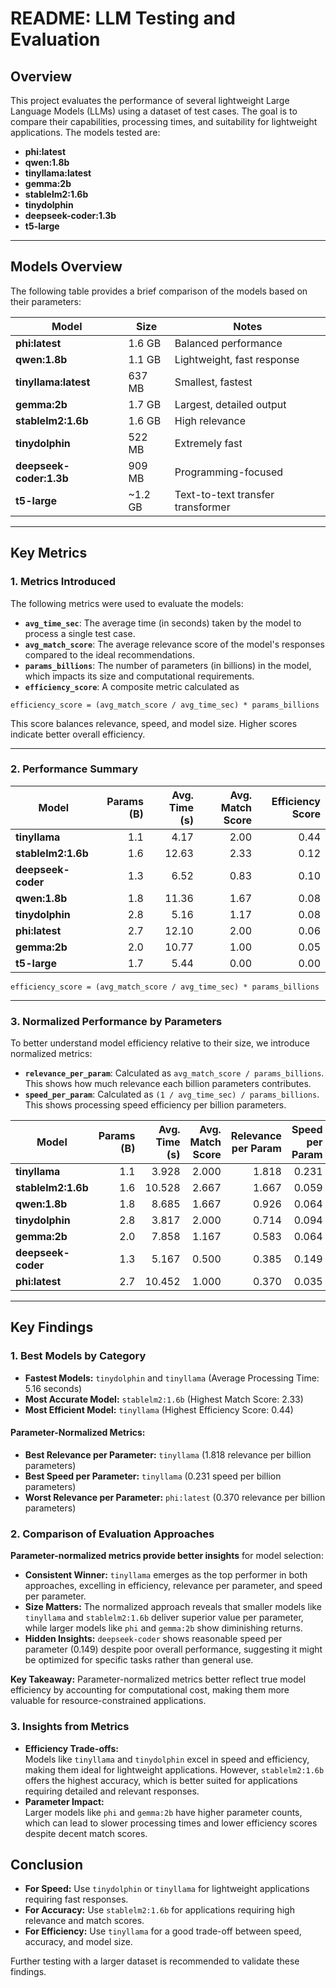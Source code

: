 # README: LLM Testing and Evaluation 
 
## Overview 
 
This project evaluates the performance of several lightweight Large Language Models (LLMs) using a dataset of test cases. The goal is to compare their capabilities, processing times, and suitability for lightweight applications. The models tested are:

- **phi:latest**   
- **qwen:1.8b**  
- **tinyllama:latest**  
- **gemma:2b**  
- **stablelm2:1.6b**  
- **tinydolphin**  
- **deepseek-coder:1.3b**
- **t5-large**

---

## Models Overview

The following table provides a brief comparison of the models based on their parameters:

| **Model**         | **Size**  | **Notes**                  |
|--------------------|-----------|----------------------------|
| **phi:latest**     | 1.6 GB    | Balanced performance       |
| **qwen:1.8b**      | 1.1 GB    | Lightweight, fast response |
| **tinyllama:latest** | 637 MB  | Smallest, fastest          |
| **gemma:2b**       | 1.7 GB    | Largest, detailed output   |
| **stablelm2:1.6b** | 1.6 GB    | High relevance             |
| **tinydolphin**    | 522 MB    | Extremely fast             |
| **deepseek-coder:1.3b** | 909 MB | Programming-focused        |
| **t5-large**       | ~1.2 GB   | Text-to-text transfer transformer |

---

## Key Metrics

### 1. **Metrics Introduced**
The following metrics were used to evaluate the models:

- **`avg_time_sec`**: The average time (in seconds) taken by the model to process a single test case.
- **`avg_match_score`**: The average relevance score of the model's responses compared to the ideal recommendations.
- **`params_billions`**: The number of parameters (in billions) in the model, which impacts its size and computational requirements.
- **`efficiency_score`**: A composite metric calculated as

```
efficiency_score = (avg_match_score / avg_time_sec) * params_billions
```

This score balances relevance, speed, and model size. Higher scores indicate better overall efficiency.

---

### 2. **Performance Summary**
| **Model**         | **Params (B)** | **Avg. Time (s)** | **Avg. Match Score** | **Efficiency Score** |
|--------------------|---------------:|------------------:|---------------------:|---------------------:|
| **tinyllama**      | 1.1            | 4.17              | 2.00                | 0.44                |
| **stablelm2:1.6b** | 1.6            | 12.63             | 2.33                | 0.12                |
| **deepseek-coder** | 1.3            | 6.52              | 0.83                | 0.10                |
| **qwen:1.8b**      | 1.8            | 11.36             | 1.67                | 0.08                |
| **tinydolphin**    | 2.8            | 5.16              | 1.17                | 0.08                |
| **phi:latest**     | 2.7            | 12.10             | 2.00                | 0.06                |
| **gemma:2b**       | 2.0            | 10.77             | 1.00                | 0.05                |
| **t5-large**       | 1.7            | 5.44              | 0.00                | 0.00                |


```
efficiency_score = (avg_match_score / avg_time_sec) * params_billions
```

---

### 3. **Normalized Performance by Parameters**
To better understand model efficiency relative to their size, we introduce normalized metrics:

- **`relevance_per_param`**: Calculated as `avg_match_score / params_billions`. This shows how much relevance each billion parameters contributes.
- **`speed_per_param`**: Calculated as `(1 / avg_time_sec) / params_billions`. This shows processing speed efficiency per billion parameters.

| **Model**         | **Params (B)** | **Avg. Time (s)** | **Avg. Match Score** | **Relevance per Param** | **Speed per Param** |
|--------------------|---------------:|------------------:|---------------------:|------------------------:|--------------------:|
| **tinyllama**      | 1.1            | 3.928             | 2.000               | 1.818                  | 0.231              |
| **stablelm2:1.6b** | 1.6            | 10.528            | 2.667               | 1.667                  | 0.059              |
| **qwen:1.8b**      | 1.8            | 8.685             | 1.667               | 0.926                  | 0.064              |
| **tinydolphin**    | 2.8            | 3.817             | 2.000               | 0.714                  | 0.094              |
| **gemma:2b**       | 2.0            | 7.858             | 1.167               | 0.583                  | 0.064              |
| **deepseek-coder** | 1.3            | 5.167             | 0.500               | 0.385                  | 0.149              |
| **phi:latest**     | 2.7            | 10.452            | 1.000               | 0.370                  | 0.035              |

---

## Key Findings

### 1. **Best Models by Category**
- **Fastest Models:** `tinydolphin` and `tinyllama` (Average Processing Time: 5.16 seconds)
- **Most Accurate Model:** `stablelm2:1.6b` (Highest Match Score: 2.33)
- **Most Efficient Model:** `tinyllama` (Highest Efficiency Score: 0.44)

#### Parameter-Normalized Metrics:
- **Best Relevance per Parameter:** `tinyllama` (1.818 relevance per billion parameters)
- **Best Speed per Parameter:** `tinyllama` (0.231 speed per billion parameters)
- **Worst Relevance per Parameter:** `phi:latest` (0.370 relevance per billion parameters)

### 2. **Comparison of Evaluation Approaches**

**Parameter-normalized metrics provide better insights** for model selection:

- **Consistent Winner:** `tinyllama` emerges as the top performer in both approaches, excelling in efficiency, relevance per parameter, and speed per parameter.
- **Size Matters:** The normalized approach reveals that smaller models like `tinyllama` and `stablelm2:1.6b` deliver superior value per parameter, while larger models like `phi` and `gemma:2b` show diminishing returns.
- **Hidden Insights:** `deepseek-coder` shows reasonable speed per parameter (0.149) despite poor overall performance, suggesting it might be optimized for specific tasks rather than general use.

**Key Takeaway:** Parameter-normalized metrics better reflect true model efficiency by accounting for computational cost, making them more valuable for resource-constrained applications.

### 3. **Insights from Metrics**
- **Efficiency Trade-offs:**  
Models like `tinyllama` and `tinydolphin` excel in speed and efficiency, making them ideal for lightweight applications. However, `stablelm2:1.6b` offers the highest accuracy, which is better suited for applications requiring detailed and relevant responses.
- **Parameter Impact:**  
Larger models like `phi` and `gemma:2b` have higher parameter counts, which can lead to slower processing times and lower efficiency scores despite decent match scores.


## Conclusion

- **For Speed:** Use `tinydolphin` or `tinyllama` for lightweight applications requiring fast responses.
- **For Accuracy:** Use `stablelm2:1.6b` for applications requiring high relevance and match scores.
- **For Efficiency:** Use `tinyllama` for a good trade-off between speed, accuracy, and model size.

Further testing with a larger dataset is recommended to validate these findings.
